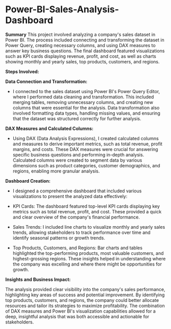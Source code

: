 # Power-BI-Sales-Analysis-Dashboard
**Summary**
This project involved analyzing a company's sales dataset in Power BI. The process included connecting and transforming the dataset in Power Query, creating necessary columns, and using DAX measures to answer key business questions. The final dashboard featured visualizations such as KPI cards displaying revenue, profit, and cost, as well as charts showing monthly and yearly sales, top products, customers, and regions.

**Steps Involved:**

**Data Connection and Transformation:**

- I connected to the sales dataset using Power BI's Power Query Editor, where I performed data cleaning and transformation. This included merging tables, removing unnecessary columns, and creating new columns that were essential for the analysis. Data transformation also involved formatting data types, handling missing values, and ensuring that the dataset was structured correctly for further analysis.
  
**DAX Measures and Calculated Columns:**

- Using DAX (Data Analysis Expressions), I created calculated columns and measures to derive important metrics, such as total revenue, profit margins, and costs. These DAX measures were crucial for answering specific business questions and performing in-depth analysis. Calculated columns were created to segment data by various dimensions such as product categories, customer demographics, and regions, enabling more granular analysis.
  
**Dashboard Creation:**
- I designed a comprehensive dashboard that included various visualizations to present the analyzed data effectively:

- KPI Cards: The dashboard featured top-level KPI cards displaying key metrics such as total revenue, profit, and cost. These provided a quick and clear overview of the company's financial performance.

- Sales Trends: I included line charts to visualize monthly and yearly sales trends, allowing stakeholders to track performance over time and identify seasonal patterns or growth trends.

- Top Products, Customers, and Regions: Bar charts and tables highlighted the top-performing products, most valuable customers, and highest-grossing regions. These insights helped in understanding where the company was excelling and where there might be opportunities for growth.

**Insights and Business Impact:**

The analysis provided clear visibility into the company's sales performance, highlighting key areas of success and potential improvement. By identifying top products, customers, and regions, the company could better allocate resources and tailor its strategies to maximize profitability.
The combination of DAX measures and Power BI's visualization capabilities allowed for a deep, insightful analysis that was both accessible and actionable for stakeholders.
